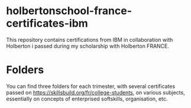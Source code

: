 # holbertonschool-france-certificates-ibm

This repository contains certifications from IBM in collaboration with Holberton i passed during my scholarship with Holberton FRANCE.

# Folders

You can find three folders for each trimester, with several certificates passed on https://skillsbuild.org/fr/college-students, on various subjects, essentially on concepts of enterprised softskills, organisation, etc.
